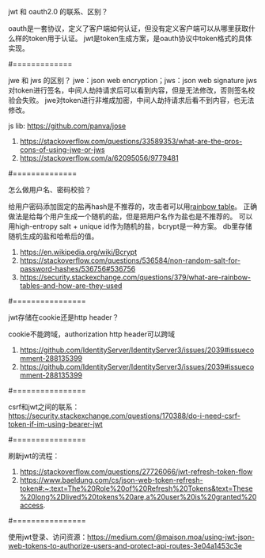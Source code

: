jwt 和 oauth2.0 的联系、区别？

oauth是一套协议，定义了客户端如何认证，但没有定义客户端可以从哪里获取什么样的token用于认证。
jwt是token生成方案，是oauth协议中token格式的具体实现。

#=============

jwe 和 jws 的区别？
jwe：json web encryption；jws：json web signature
jws对token进行签名，中间人劫持请求后可以看到内容，但是无法修改，否则签名校验会失败。
jwe对token进行非堆成加密，中间人劫持请求后看不到内容，也无法修改。

js lib: https://github.com/panva/jose

1. https://stackoverflow.com/questions/33589353/what-are-the-pros-cons-of-using-jwe-or-jws
2. https://stackoverflow.com/a/62095056/9779481

#==============

怎么做用户名、密码校验？

给用户密码添加固定的盐再hash是不推荐的，攻击者可以用[rainbow table](https://en.wikipedia.org/wiki/Rainbow_table)。
正确做法是给每个用户生成一个随机的盐，但是把用户名作为盐也是不推荐的。
可以用high-entropy salt + unique id作为随机的盐，bcrypt是一种方案。
db里存储随机生成的盐和哈希后的值。

1. https://en.wikipedia.org/wiki/Bcrypt
2. https://stackoverflow.com/questions/536584/non-random-salt-for-password-hashes/536756#536756
3. https://security.stackexchange.com/questions/379/what-are-rainbow-tables-and-how-are-they-used

#================

jwt存储在cookie还是http header？

cookie不能跨域，authorization http header可以跨域

1. https://github.com/IdentityServer/IdentityServer3/issues/2039#issuecomment-288135399
2. https://github.com/IdentityServer/IdentityServer3/issues/2039#issuecomment-288135399


#================

csrf和jwt之间的联系：https://security.stackexchange.com/questions/170388/do-i-need-csrf-token-if-im-using-bearer-jwt

#================

刷新jwt的流程：

1. https://stackoverflow.com/questions/27726066/jwt-refresh-token-flow
2. https://www.baeldung.com/cs/json-web-token-refresh-token#:~:text=The%20Role%20of%20Refresh%20Tokens&text=These%20long%2Dlived%20tokens%20are,a%20user%20is%20granted%20access.

#================

使用jwt登录、访问资源：https://medium.com/@maison.moa/using-jwt-json-web-tokens-to-authorize-users-and-protect-api-routes-3e04a1453c3e
